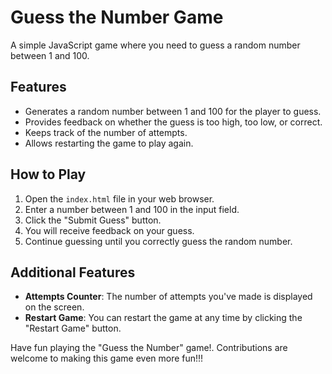 # Guess the Number Game

A simple JavaScript game where you need to guess a random number between 1 and 100.

## Features

- Generates a random number between 1 and 100 for the player to guess.
- Provides feedback on whether the guess is too high, too low, or correct.
- Keeps track of the number of attempts.
- Allows restarting the game to play again.

## How to Play

1. Open the `index.html` file in your web browser.
2. Enter a number between 1 and 100 in the input field.
3. Click the "Submit Guess" button.
4. You will receive feedback on your guess.
5. Continue guessing until you correctly guess the random number.

## Additional Features

- **Attempts Counter**: The number of attempts you've made is displayed on the screen.
- **Restart Game**: You can restart the game at any time by clicking the "Restart Game" button.

Have fun playing the "Guess the Number" game!. Contributions are welcome to making this game even more fun!!!
